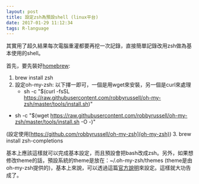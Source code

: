 ```yaml
---
layout: post
title: 設定zsh為預設shell (linux平台)
date: 2017-01-29 11:12:34
tags: R-language
---
```

其實用了超久結果每次電腦重灌都要再挖一次記錄，直接簡單記錄改用zsh做為基本使用的shell。
<!--more-->
首先，要先裝好[homebrew](http://brew.sh/index_zh-tw.html):

1. brew install zsh
2. 設定oh-my-zsh: 以下擇一即可，一個是用wget來安裝，另一個是curl來處理
	- sh -c "$(curl -fsSL https://raw.githubusercontent.com/robbyrussell/oh-my-zsh/master/tools/install.sh)"
  - sh -c "$(wget https://raw.githubusercontent.com/robbyrussell/oh-my-zsh/master/tools/install.sh -O -)"


(設定使用[https://github.com/robbyrussell/oh-my-zsh](oh-my-zsh))
3. brew install zsh-completions

基本上應該這樣就可以完成基本設定，而且預設會把bash改成zsh。另外，如果想修改theme的話，預設系統的theme是放在：~/.oh-my-zsh/themes (theme是由oh-my-zsh提供的)，基本上來說，可以透過這篇[官方說明](https://github.com/robbyrussell/oh-my-zsh/wiki/Themes)來設定。這樣就大功告成了。